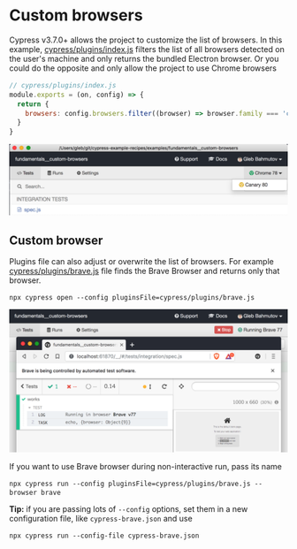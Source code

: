 # Custom browsers

Cypress v3.7.0+ allows the project to customize the list of browsers. In this example, [cypress/plugins/index.js](cypress/plugins/index.js) filters the list of all browsers detected on the user's machine and only returns the bundled Electron browser. Or you could do the opposite and only allow the project to use Chrome browsers

```js
// cypress/plugins/index.js
module.exports = (on, config) => {
  return {
    browsers: config.browsers.filter((browser) => browser.family === 'chrome'),
  }
}
```

![Only Chrome browsers displayed](images/only-chrome.png)

## Custom browser

Plugins file can also adjust or overwrite the list of browsers. For example [cypress/plugins/brave.js](cypress/plugins/brave.js) file finds the Brave Browser and returns only that browser.

```shell
npx cypress open --config pluginsFile=cypress/plugins/brave.js
```

![Brave browser running tests](images/brave.png)

If you want to use Brave browser during non-interactive run, pass its name

```shell
npx cypress run --config pluginsFile=cypress/plugins/brave.js --browser brave
```

**Tip:** if you are passing lots of `--config` options, set them in a new configuration file, like `cypress-brave.json` and use

```shell
npx cypress run --config-file cypress-brave.json
```
